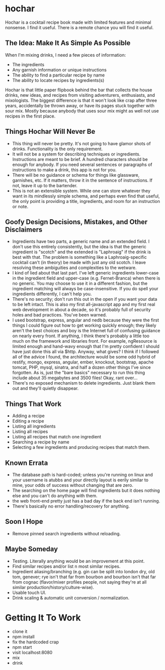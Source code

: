 # hochar

Hochar is a cocktail recipe book made with limited features and minimal nonsense. I find it useful. There is a remote chance you will find it useful.

## The Idea: Make It As Simple As Possible

When I'm mixing drinks, I need a few pieces of information:

* The ingredients
* Any garnish information or unique instructions
* The ability to find a particular recipe by name
* The ability to locate recipes by ingredients(s)

Hochar is that little paper flipbook behind the bar that collects the house drinks, new ideas, and recipes from visiting adventurers, enthusiasts, and mixologists. The biggest difference is that it won't look like crap after three years, accidentally be thrown away, or have its pages stuck together with sour mix. Mostly because anybody that uses sour mix might as well not use recipes in the first place.

## Things Hochar Will Never Be

* This thing will never be pretty. It's not going to have glamor shots of drinks. Functionality is the only requirement.
* It will not be a system for describing techniques or ingredients. Instructions are meant to be brief. A hundred characters should be enough for anybody. If you need several sentences or paragraphs of instructions to make a drink, this app is not for you.
* There will be no guidance or schema for things like glassware, garnishes, etc. If it matters, throw it in the sentence of instructions. If not, leave it up to the bartender.
* This is not an extensible system. While one can store whatever they want in its mindlessly simple schema, and perhaps even find that useful, the only point is providing a title, ingredients, and room for an instruction or note.

## Goofy Design Decisions, Mistakes, and Other Disclaimers

* Ingredients have two parts, a generic name and an extended field. I don't use this entirely consistently, but the idea is that the generic ingredient is "scotch" and the extended is "Laphroaig" if the drink is best with that. The problem is something like a Laphroaig-specific cocktail can't (in theory) be made with just any old scotch. I leave resolving these ambiguities and complexities to the wetware.
* I kind of lied about that last part. I've left generic ingredients lower-case in the ingredient field and upper-case (e.g. Fernet-Branca) when there is no generic. You may choose to use it in a different fashion, but the ingredient matching will always be case-insensitive. If you do spell your ingredients differently, I can't help you.
* There's no security; don't run this out in the open if you want your data to be left intact. This is also my first all-javascript app and my first real web development in about a decade, so it's probably full of security holes and bad practices. You've been warned.
* I used bootstrap, express, angular and nedb because they were the first things I could figure out how to get working quickly enough; they likely aren't the best choices and boy is the Internet full of confusing guidance on nearly every front. If anything, I think there's probably a little too much on the framework and libraries front. For example, ngResource is limited enough and hand-wavy enough that I'm pretty confident I should have just done this all via $http. Anyway, what gives? I think if I followed all of the advice I found, the architecture would be some odd hybrid of restify, mongo, express, angular, ember, knockout, bootstrap, apache tomcat, PHP, mysql, sinatra, and half a dozen other things I've since forgotten. As is, just the "bare basics" necessary to run this thing include about 35 megabytes and 3500 files! Okay, rant over...
* There's no exposed mechanism to delete ingredients. Just blank them out and they'll quietly disappear.

## Things That Work

* Adding a recipe
* Editing a recipe
* Listing all ingredients
* Listing all recipes
* Listing all recipes that match one ingredient
* Searching a recipe by name
* Selecting a few ingredients and producing recipes that match them.

## Known Errata

* The database path is hard-coded; unless you're running on linux and your username is atubbs and your directly layout is eerily similar to mine, your odds of success without changing that are zero.
* The searching on the home page will find ingredients but it does nothing else and you can't do anything with them.
* the web front-end pretty just has a bad day if the back end isn't running.
* There's basically no error handling/recovery for anything.

## Soon I Hope

* Remove pinned search ingredients without reloading.

## Maybe Someday

* Testing. Literally anything would be an improvement at this point.
* Find similar recipes and/or list n most similar recipes.
* Ingredient aliasing/branching (e.g. gin can be split into london dry, old tom, genever; rye isn't that far from bourbon and bourbon isn't that far from cognac (flavor/mixer profiles people, not saying they're at all similar production/history/culture-wise).
* Usable touch UI.
* Drink scaling & automatic unit conversion / normalization.

# Getting It To Work

* clone it
* npm install
* fix the hardcoded crap
* npm start
* visit localhost:8080
* mix
* drink
